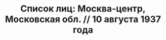 ---
title: 'Список лиц: Москва-центр, Московская обл. // 10 августа 1937 года'
description: РГАСПИ, ф.17, оп.171, дело 410, лист 195
images:
- /disk/pictures/v02/17-171-410-195.jpg
- /disk/pictures/v02/17-171-410-196.jpg
- /disk/pictures/v02/17-171-410-197.jpg
- /disk/pictures/v02/17-171-410-198.jpg
- /disk/pictures/v02/17-171-410-199.jpg
- /disk/pictures/v02/17-171-410-200.jpg
---